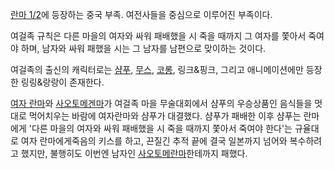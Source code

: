 [란마 1/2](%EB%9E%80%EB%A7%88%201/2.md)에 등장하는 중국 부족. 여전사들을 중심으로 이루어진 부족이다.

여걸족 규칙은 다른 마을의 여자와 싸워 패배했을 시 죽을 때까지 그 여자를 쫓아서 죽여야 하며, 남자와 싸워 패했을 시는 그 남자를 남편으로
맞이하는 것이다.

여걸족의 출신의 캐릭터로는 [샴푸](%EC%83%B4%ED%91%B8%28%EB%9E%80%EB%A7%88%201/2%29.md),
[무스](%EB%AC%B4%EC%8A%A4%28%EB%9E%80%EB%A7%88%201/2%29.md),
[코롱](%EC%BD%94%EB%A1%B1%28%EB%9E%80%EB%A7%88%201/2%29.md), 링크&핑크, 그리고
애니메이션에만 등장한 링링&랑랑이 존재한다.

[여자 란마](%EC%97%AC%EC%9E%90%20%EB%9E%80%EB%A7%88.md)와 [사오토메겐마](%EC%82%AC%EC%98%A4%ED%86%A0%EB%A9%94%20%EA%B2%90%EB%A7%88.md)가 여걸족 마을
무술대회에서 샴푸의 우승상품인 음식들을 멋대로 먹어치우는 바람에 여자란마와 샴푸가 대결했다. 샴푸가 패배한 이후 샴푸는 란마에게 '다른
마을의 여자와 싸워 패배했을 시 죽을 때까지 쫓아서 죽여야 한다'는 규율대로 여자 란마에게죽음의 키스를 하고, 끈질긴 추적 끝에 결국
일본까지 넘어와 복수하려고 했지만, 불행히도 이번엔 남자인 [사오토메란마](%EC%82%AC%EC%98%A4%ED%86%A0%EB%A9%94%20%EB%9E%80%EB%A7%88.md)한테까지 패했다.

